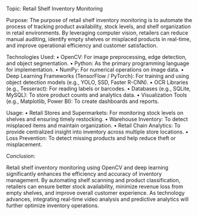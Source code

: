 Topic: Retail Shelf Inventory Monitoring

Purpose:
The purpose of retail shelf inventory monitoring is to automate the process of tracking product availability, stock levels, and shelf organization in retail environments.
By leveraging computer vision, retailers can reduce manual auditing, identify empty shelves or misplaced products in real-time, and improve operational efficiency and customer satisfaction.

Technologies Used:
	•	OpenCV: For image preprocessing, edge detection, and object segmentation.
	•	Python: As the primary programming language for implementation.
	•	NumPy: For numerical operations on image data.
	•	Deep Learning Frameworks (TensorFlow / PyTorch): For training and using object detection models (e.g., YOLO, SSD, Faster R-CNN).
	•	OCR Libraries (e.g., Tesseract): For reading labels or barcodes.
	•	Databases (e.g., SQLite, MySQL): To store product counts and analytics data.
	•	Visualization Tools (e.g., Matplotlib, Power BI): To create dashboards and reports.

Usage:
	•	Retail Stores and Supermarkets: For monitoring stock levels on shelves and ensuring timely restocking.
	•	Warehouse Inventory: To detect misplaced items and maintain organization.
	•	Retail Chain Analytics: To provide centralized insight into inventory across multiple store locations.
	•	Loss Prevention: To detect missing products and help reduce theft or misplacement.

Conclusion:

Retail shelf inventory monitoring using OpenCV and deep learning significantly enhances the efficiency and accuracy of inventory management. 
By automating shelf scanning and product classification, retailers can ensure better stock availability, minimize revenue loss from empty shelves, and improve overall customer experience. 
As technology advances, integrating real-time video analysis and predictive analytics will further optimize inventory operations.
